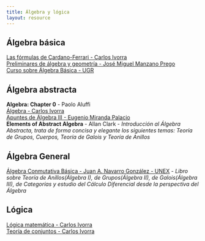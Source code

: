 ```yaml
---
title: Álgebra y lógica
layout: resource
---
```


## Álgebra básica
[Las fórmulas de Cardano-Ferrari - Carlos Ivorra](http://www.uv.es/ivorra/Libros/Ecuaciones.pdf)  
[Preliminares de álgebra y geometría - José Miguel Manzano Prego](http://www.ugr.es/~jmmanzano/material/ALyG-Tema0.pdf)  
[Curso sobre Álgebra Básica - UGR](http://ocw.ugr.es/course/view.php?id=23)

## Álgebra abstracta
**Algebra: Chapter 0** - Paolo Aluffi  
[Álgebra - Carlos Ivorra](http://www.uv.es/ivorra/Libros/Algebra.pdf)  
[Apuntes de Álgebra III - Eugenio Miranda Palacio](http://www.ugr.es/~agarzon/webAlgIII/algebraiii.pdf)  
**Elements of Abstract Algebra** - Allan Clark - *Introducción al Álgebra Abstracta, trata de forma concisa y elegante los siguientes temas: Teoría de Grupos, Cuerpos, Teoría de Galois y Teoría de Anillos*  

## Álgebra General
[Álgebra Conmutativa Básica - Juan A. Navarro González - UNEX](http://matematicas.unex.es/~navarro/acb.pdf) - *Libro sobre Teoría de Anillos(Álgebra I), de Grupos(Álgebra II), de Galois(Álgebra III), de Categorías y estudio del Cálculo Diferencial desde la perspectiva del Álgebra*  

## Lógica
[Lógica matemática - Carlos Ivorra](http://www.uv.es/ivorra/Libros/Logica2.pdf)  
[Teoría de conjuntos - Carlos Ivorra](http://www.uv.es/ivorra/Libros/Conjuntos2.pdf)  
